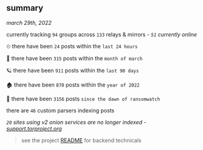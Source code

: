 
## summary
_march 29th, 2022_

currently tracking `94` groups across `133` relays & mirrors - _`51` currently online_

⏲ there have been `24` posts within the `last 24 hours`

🦈 there have been `315` posts within the `month of march`

🪐 there have been `911` posts within the `last 90 days`

🏚 there have been `870` posts within the `year of 2022`

🦕 there have been `3156` posts `since the dawn of ransomwatch`

there are `46` custom parsers indexing posts

_`20` sites using v2 onion services are no longer indexed - [support.torproject.org](https://support.torproject.org/onionservices/v2-deprecation/)_

> see the project [README](https://github.com/thetanz/ransomwatch#ransomwatch--) for backend technicals
